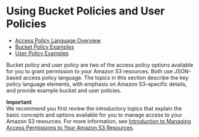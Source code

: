 # Using Bucket Policies and User Policies<a name="using-iam-policies"></a>


+ [Access Policy Language Overview](access-policy-language-overview.md)
+ [Bucket Policy Examples](example-bucket-policies.md)
+ [User Policy Examples](example-policies-s3.md)

Bucket policy and user policy are two of the access policy options available for you to grant permission to your Amazon S3 resources\. Both use JSON\-based access policy language\. The topics in this section describe the key policy language elements, with emphasis on Amazon S3–specific details, and provide example bucket and user policies\.

**Important**  
We recommend you first review the introductory topics that explain the basic concepts and options available for you to manage access to your Amazon S3 resources\. For more information, see [Introduction to Managing Access Permissions to Your Amazon S3 Resources](intro-managing-access-s3-resources.md)\. 